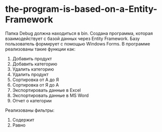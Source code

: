# the-program-is-based-on-a-Entity-Framework
Папка Debug должна находиться в bin.
Создана программа, которая взаимодействует с базой данных через Entity Framework. Базу пользователь формирует с помощью Windows Forms.
В программе реализованы такие функции как:

1) Добавить продукт
2) Добавить категорию
3) Удалить категорию
4) Удалить продукт
5) Сортировка от А до Я
6) Сортировка от Я до А
7) Экспортировать данные в Excel
8) Экспортировать данные в MS Word
9) Отчет о категории

Реализованы фильтры:
1) Содержит
2) Равно
